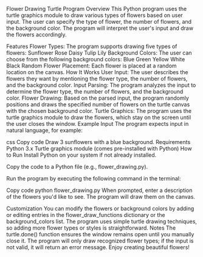 Flower Drawing Turtle Program
Overview
This Python program uses the turtle graphics module to draw various types of flowers based on user input. The user can specify the type of flower, the number of flowers, and the background color. The program will interpret the user's input and draw the flowers accordingly.

Features
Flower Types: The program supports drawing five types of flowers:
Sunflower
Rose
Daisy
Tulip
Lily
Background Colors: The user can choose from the following background colors:
Blue
Green
Yellow
White
Black
Random Flower Placement: Each flower is placed at a random location on the canvas.
How It Works
User Input: The user describes the flowers they want by mentioning the flower type, the number of flowers, and the background color.
Input Parsing: The program analyzes the input to determine the flower type, the number of flowers, and the background color.
Flower Drawing: Based on the parsed input, the program randomly positions and draws the specified number of flowers on the turtle canvas with the chosen background color.
Turtle Graphics: The program uses the turtle graphics module to draw the flowers, which stay on the screen until the user closes the window.
Example Input
The program expects input in natural language, for example:

css
Copy code
Draw 3 sunflowers with a blue background.
Requirements
Python 3.x
Turtle graphics module (comes pre-installed with Python)
How to Run
Install Python on your system if not already installed.

Copy the code to a Python file (e.g., flower_drawing.py).

Run the program by executing the following command in the terminal:

Copy code
python flower_drawing.py
When prompted, enter a description of the flowers you'd like to see. The program will draw them on the canvas.

Customization
You can modify the flowers or background colors by adding or editing entries in the flower_draw_functions dictionary or the background_colors list.
The program uses simple turtle drawing techniques, so adding more flower types or styles is straightforward.
Notes
The turtle.done() function ensures the window remains open until you manually close it.
The program will only draw recognized flower types; if the input is not valid, it will return an error message.
Enjoy creating beautiful flowers!
